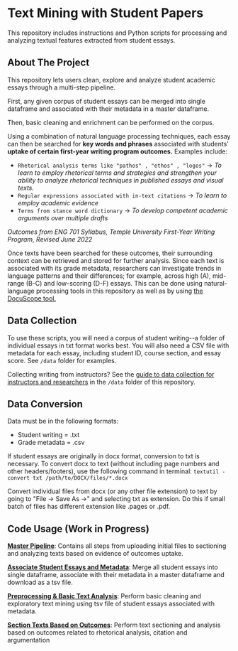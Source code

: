 # Text Mining with Student Papers
This repository includes instructions and Python scripts for processing and analyzing textual features extracted from student essays. 

## About The Project
This repository lets users clean, explore and analyze student academic essays through a multi-step pipeline.

First, any given corpus of student essays can be merged into single dataframe and  associated with their metadata in a master dataframe.

Then, basic cleaning and enrichment can be performed on the corpus. 

Using a combination of natural language processing techniques, each essay can then be searched for **key words and phrases** associated with students' **uptake of certain first-year writing program outcomes.** Examples include: 
*   `Rhetorical analysis terms like "pathos" , "ethos" , "logos"` &rarr; *To learn to employ rhetorical terms and strategies and strengthen your ability to analyze rhetorical techniques in published essays and visual texts.*
*   `Regular expressions associated with in-text citations` &rarr; *To learn to employ academic evidence*
*   `Terms from stance word dictionary` &rarr; *To develop competent academic arguments over multiple drafts*

*Outcomes from ENG 701 Syllabus, Temple University First-Year Writing Program, Revised June 2022*

Once texts have been searched for these outcomes, their surrounding context can be retrieved and stored for further analysis. Since each text is associated with its grade metadata, researchers can investigate trends in language patterns and their differences; for example, across high (A), mid-range (B-C) and low-scoring (D-F) essays. This can be done using natural-language processing tools in this repository as well as by using [the DocuScope tool.](https://www.cmu.edu/dietrich/english/research-and-publications/docuscope.html)


## Data Collection
To use these scripts, you will need a corpus of student writing--a folder of individual essays in txt format works best. You will also need a CSV file with metadata for each essay, including student ID, course section, and essay score. See `/data` folder for examples.

Collecting writing from instructors? See the [guide to data collection for instructors and researchers](https://github.com/mkane968/Text-Mining-with-Student-Papers/blob/main/data/data_collection.md) in the `/data` folder of this repository.

## Data Conversion
Data must be in the following formats: 
* Student writing = .txt
* Grade metadata = .csv

If student essays are originally in docx format, conversion to txt is necessary. To convert docx to text (without including page numbers and other headers/footers), use the following command in terminal: `textutil -convert txt /path/to/DOCX/files/*.docx` 

Convert individual files from docx (or any other file extension) to text by going to "File -> Save As ->" and selecting txt as extension. Do this if small batch of files  has different extension like .pages or .pdf. 

## Code Usage (Work in Progress)
[**Master Pipeline**](https://github.com/mkane968/Text-Mining-with-Student-Papers/blob/main/notebooks/Student_Essay_Text_Mining_Master_Pipeline.ipynb): Contains all steps from uploading initial files to sectioning and analyzing texts based on evidence of outcomes uptake.

[**Associate Student Essays and Metadata**](https://github.com/mkane968/Text-Mining-with-Student-Papers/blob/main/notebooks/Associate_Student_Essays_%26_Metadata.ipynb): Merge all student essays into single dataframe, associate with their metadata in a master dataframe and download as a tsv file.

[**Preprocessing & Basic Text Analysis**](https://github.com/mkane968/Text-Mining-with-Student-Papers/blob/main/notebooks/Preprocessing_and_Basic_Text_Analysis.ipynb): Perform basic cleaning and exploratory text mining using tsv file of student essays associated with metadata. 

[**Section Texts Based on Outcomes**](https://github.com/mkane968/Text-Mining-with-Student-Papers/blob/main/notebooks/Section_Texts_Based_on_Outcomes.ipynb): Perform text sectioning and analysis based on outcomes related to rhetorical analysis, citation and argumentation 
